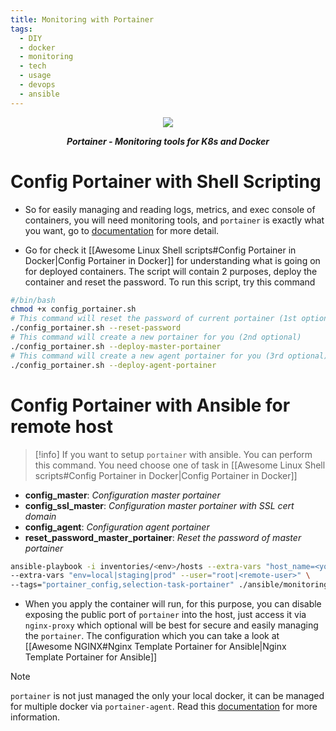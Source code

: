 ```yaml
---
title: Monitoring with Portainer
tags:
  - DIY
  - docker
  - monitoring
  - tech
  - usage
  - devops
  - ansible
---
```


<div align="center">
    <img src="https://content.gitbook.com/content/tLcRoAdw9BYwwpba4ZAD/blobs/lpaZLqkbhSEZgNgumgN7/portainer-architecture-detailed.png">
    <strong><em><p style="text-align: center;">Portainer - Monitoring tools for K8s and Docker</p></em></strong>
</div>

# Config Portainer with Shell Scripting

- So for easily managing and reading logs, metrics, and exec console of containers, you will need monitoring tools, and `portainer` is exactly what you want, go to [documentation](https://www.portainer.io/) for more detail.

- Go for check it [[Awesome Linux Shell scripts#Config Portainer in Docker|Config Portainer in Docker]] for understanding what is going on for deployed containers. The script will contain 2 purposes, deploy the container and reset the password. To run this script, try this command

```bash
#/bin/bash
chmod +x config_portainer.sh
# This command will reset the password of current portainer (1st optional)
./config_portainer.sh --reset-password
# This command will create a new portainer for you (2nd optional)
./config_portainer.sh --deploy-master-portainer
# This command will create a new agent portainer for you (3rd optional)
./config_portainer.sh --deploy-agent-portainer
```

# Config Portainer with Ansible for remote host

>[!info]
>If you want to setup `portainer` with ansible. You can perform this command. You need choose one of task in [[Awesome Linux Shell scripts#Config Portainer in Docker|Config Portainer in Docker]]

  - **config_master**: *Configuration master portainer*
  - **config_ssl_master**: *Configuration master portainer with SSL cert domain*
  - **config_agent**: *Configuration agent portainer*
  - **reset_password_master_portainer**: *Reset the password of master portainer*

```bash
ansible-playbook -i inventories/<env>/hosts --extra-vars "host_name=<your_host_machine>" \
--extra-vars "env=local|staging|prod" --user="root|<remote-user>" \
--tags="portainer_config,selection-task-portainer" ./ansible/monitoring_tasks.yaml
```

- When you apply the container will run, for this purpose, you can disable exposing the public port of `portainer` into the host, just access it via `nginx-proxy` which optional will be best for secure and easily managing the `portainer`. The configuration which you can take a look at [[Awesome NGINX#Nginx Template Portainer for Ansible|Nginx Template Portainer for Ansible]]

>[!note]
>`portainer` is not just managed the only your local docker, it can be managed for multiple docker via `portainer-agent`. Read this [documentation](https://docs.portainer.io/admin/environments/add/docker/agent) for more information.

